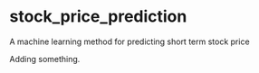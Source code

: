 # stock_price_prediction
A machine learning method for predicting short term stock price

Adding something.

